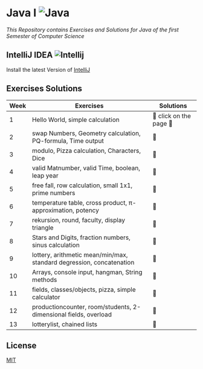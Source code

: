 # Java I ![Java](https://img.icons8.com/color/32/000000/java-coffee-cup-logo.png)

*This Repository contains Exercises and Solutions for Java of the first Semester of Computer Science*

## IntelliJ IDEA ![Intellij](https://img.icons8.com/color/26/000000/intellij-idea.png)

Install the latest Version of [IntelliJ](https://www.jetbrains.com/de-de/idea/download/#section=windows)

## Exercises Solutions

|Week| Exercises | Solutions |
| --- | --- | --- |
| 1 | Hello World, simple calculation | :flashlight: click on the page :page_facing_up: |
| 2 | swap Numbers, Geometry calculation, PQ-formula, Time output| :flashlight: |
| 3 | modulo, Pizza calculation, Characters, Dice | :flashlight: |
| 4 | valid Matnumber, valid Time, boolean, leap year | :flashlight: |
| 5 | free fall, row calculation, small 1x1, prime numbers | :flashlight: |
| 6 | temperature table, cross product, π-approximation, potency | :flashlight: |
| 7 | rekursion, round, faculty, display triangle | :flashlight: |
| 8 | Stars and Digits, fraction numbers, sinus calculation | :flashlight: |
| 9 | lottery, arithmetic mean/min/max, standard degression, concatenation | :flashlight: |
| 10 | Arrays, console input, hangman, String methods | :flashlight: |
| 11 | fields, classes/objects, pizza, simple calculator | :flashlight: |
| 12 | productioncounter, room/students, 2-dimensional fields, overload | :flashlight: |
| 13 | lotterylist, chained lists | :flashlight: |



## License
[MIT](https://choosealicense.com/licenses/mit/)
